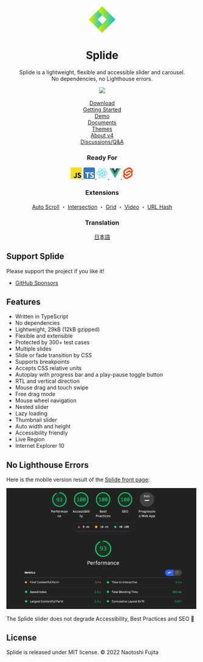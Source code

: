 <div align="center">
<a href="https://splidejs.com">
  <img alt="Splide" src="images/logo.svg" width="70">
</a>

<h1>Splide</h1>

<p>
Splide is a lightweight, flexible and accessible slider and carousel.<br>
No dependencies, no Lighthouse errors.
</p>

[![](https://data.jsdelivr.com/v1/package/npm/@splidejs/splide/badge?v=1)](https://www.jsdelivr.com/package/npm/@splidejs/splide)

<p>
  <a href="https://github.com/Splidejs/splide/releases/latest">Download</a>
  <br>
  <a href="https://splidejs.com/guides/getting-started/">Getting Started</a>
  <br>
  <a href="https://splidejs.com/">Demo</a>
  <br>
  <a href="https://splidejs.com/documents/">Documents</a>
  <br>
  <a href="https://splidejs.com/guides/themes/">Themes</a>
  <br>
  <a href="https://splidejs.com/guides/version4/">About v4</a>
  <br>
  <a href="https://github.com/Splidejs/splide/discussions">Discussions/Q&A</a>
</p>

<h3>
  Ready For
</h3>
<p>
  <a href="https://splidejs.com/guides/getting-started/">
    <img alt="React Splide" src="images/javascript-logo.svg" width="30">
  </a>
  <a href="https://splidejs.com/guides/getting-started/">
    <img alt="React Splide" src="images/typescript-logo.svg" width="30">
  </a>
  <a href="https://splidejs.com/integration/react-splide/">
    <img alt="React Splide" src="images/react-logo.svg" width="30">
  </a>
  <a href="https://splidejs.com/integration/vue-splide/">
    <img alt="Vue Splide" src="images/vue-logo.svg" width="30">
  </a>
  <a href="https://splidejs.com/integration/svelte-splide/">
    <img alt="Vue Splide" src="images/svelte-logo.svg" width="30">
  </a>
</p>

<h3>
  Extensions
</h3>

<p>
  <a href="https://splidejs.com/extensions/auto-scroll/">Auto Scroll</a> ・
  <a href="https://splidejs.com/extensions/intersection/">Intersection</a> ・
  <a href="https://splidejs.com/extensions/grid/">Grid</a> ・
  <a href="https://splidejs.com/extensions/video/">Video</a> ・
  <a href="https://splidejs.com/extensions/url-hash/">URL Hash</a>
</p>

<h3>
  Translation
</h3>

<p>
  <a href="https://ja.splidejs.com">日本語</a>
</p>
</div>

## Support Splide

Please support the project if you like it! 
- [GitHub Sponsors](https://github.com/sponsors/NaotoshiFujita)

## Features

- Written in TypeScript
- No dependencies
- Lightweight, 29kB (12kB gzipped)
- Flexible and extensible
- Protected by 300+ test cases
- Multiple slides
- Slide or fade transition by CSS
- Supports breakpoints
- Accepts CSS relative units
- Autoplay with progress bar and a play-pause toggle button
- RTL and vertical direction
- Mouse drag and touch swipe
- Free drag mode
- Mouse wheel navigation
- Nested slider
- Lazy loading
- Thumbnail slider
- Auto width and height
- Accessibility friendly
- Live Region
- Internet Explorer 10


## No Lighthouse Errors

Here is the mobile version result of the [Splide front page](https://splidejs.com):

<img alt="Lighthouse result of the Splide frontpage" src="images/lighthouse-mobile.png" width="500">

The Splide slider does not degrade Accessibility, Best Practices and SEO 🎉


## License

Splide is released under MIT license. © 2022 Naotoshi Fujita
